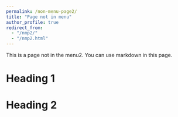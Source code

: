 ```yaml
---
permalink: /non-menu-page2/
title: "Page not in menu"
author_profile: true
redirect_from: 
  - "/nmp2/"
  - "/nmp2.html"
---
```


This is a page not in the menu2. You can use markdown in this page.

Heading 1
======

Heading 2
======
